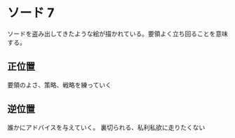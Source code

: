 # ソード 7
ソードを盗み出してきたような絵が描かれている。要領よく立ち回ることを意味する。

## 正位置
要領のよさ、策略、戦略を練っていく

## 逆位置
誰かにアドバイスを与えていく。
裏切られる、私利私欲に走りたくない
